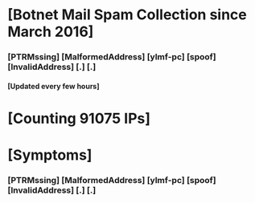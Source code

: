 # [Botnet Mail Spam Collection since March 2016]
### [PTRMssing] [MalformedAddress] [ylmf-pc] [spoof] [InvalidAddress] [.] [.]
#### [Updated every few hours]

# [Counting 91075 IPs]

# [Symptoms] 
###   [PTRMssing] [MalformedAddress] [ylmf-pc] [spoof] [InvalidAddress] [.] [.]
